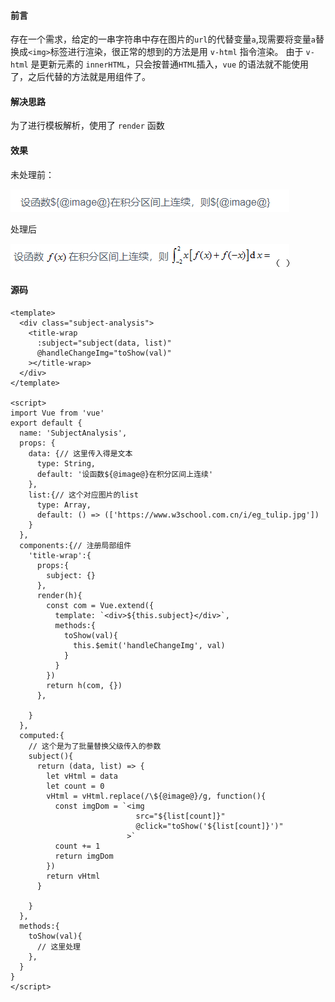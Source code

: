 #### 前言

存在一个需求，给定的一串字符串中存在图片的`url`的代替变量`a`,现需要将变量`a`替换成`<img>`标签进行渲染，很正常的想到的方法是用 `v-html` 指令渲染。
由于 `v-html` 是更新元素的 `innerHTML`，只会按普通`HTML`插入，`vue` 的语法就不能使用了，之后代替的方法就是用组件了。

#### 解决思路

为了进行模板解析，使用了 `render` 函数

#### 效果

未处理前：

![image-20211223093924695](j-render替代v-html.assets/image-20211223093924695.png)

处理后

![image-20211223094022048](j-render替代v-html.assets/image-20211223094022048.png)


#### 源码

```vue
<template>
  <div class="subject-analysis">
    <title-wrap 
      :subject="subject(data, list)" 
      @handleChangeImg="toShow(val)"
    ></title-wrap>
  </div>
</template>

<script>
import Vue from 'vue'
export default {
  name: 'SubjectAnalysis',
  props: {
    data: {// 这里传入得是文本
      type: String,
      default: '设函数${@image@}在积分区间上连续'
    },
    list:{// 这个对应图片的list
      type: Array,
      default: () => (['https://www.w3school.com.cn/i/eg_tulip.jpg'])
    }
  },
  components:{// 注册局部组件
    'title-wrap':{
      props:{
        subject: {}
      },
      render(h){
        const com = Vue.extend({
          template: `<div>${this.subject}</div>`,
          methods:{
            toShow(val){
              this.$emit('handleChangeImg', val)
            }
          }
        })
        return h(com, {})
      },
      
    }
  },
  computed:{
    // 这个是为了批量替换父级传入的参数
    subject(){
      return (data, list) => {
        let vHtml = data
        let count = 0
        vHtml = vHtml.replace(/\${@image@}/g, function(){
          const imgDom = `<img 
                            src="${list[count]}"
                            @click="toShow('${list[count]}')"
                          >`
          count += 1
          return imgDom
        })
        return vHtml
      }
      
    }
  },
  methods:{
    toShow(val){
      // 这里处理
    },
  }
}
</script>
```







